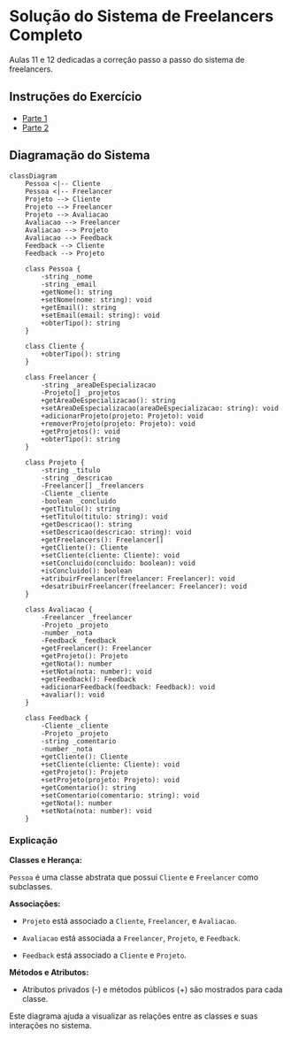# Solução do Sistema de Freelancers Completo

Aulas 11 e 12 dedicadas a correção passo a passo do sistema de freelancers.

## Instruções do Exercício

- [Parte 1](../Aula%206-7-8/Exercicio.md)
- [Parte 2](../Aula%209-10/Exercício%20Complementar.md)

## Diagramação do Sistema

```mermaid
classDiagram
    Pessoa <|-- Cliente
    Pessoa <|-- Freelancer
    Projeto --> Cliente
    Projeto --> Freelancer
    Projeto --> Avaliacao
    Avaliacao --> Freelancer
    Avaliacao --> Projeto
    Avaliacao --> Feedback
    Feedback --> Cliente
    Feedback --> Projeto

    class Pessoa {
        -string _nome
        -string _email
        +getNome(): string
        +setNome(nome: string): void
        +getEmail(): string
        +setEmail(email: string): void
        +obterTipo(): string
    }

    class Cliente {
        +obterTipo(): string
    }

    class Freelancer {
        -string _areaDeEspecializacao
        -Projeto[] _projetos
        +getAreaDeEspecializacao(): string
        +setAreaDeEspecializacao(areaDeEspecializacao: string): void
        +adicionarProjeto(projeto: Projeto): void
        +removerProjeto(projeto: Projeto): void
        +getProjetos(): void
        +obterTipo(): string
    }

    class Projeto {
        -string _titulo
        -string _descricao
        -Freelancer[] _freelancers
        -Cliente _cliente
        -boolean _concluido
        +getTitulo(): string
        +setTitulo(titulo: string): void
        +getDescricao(): string
        +setDescricao(descricao: string): void
        +getFreelancers(): Freelancer[]
        +getCliente(): Cliente
        +setCliente(cliente: Cliente): void
        +setConcluido(concluido: boolean): void
        +isConcluido(): boolean
        +atribuirFreelancer(freelancer: Freelancer): void
        +desatribuirFreelancer(freelancer: Freelancer): void
    }

    class Avaliacao {
        -Freelancer _freelancer
        -Projeto _projeto
        -number _nota
        -Feedback _feedback
        +getFreelancer(): Freelancer
        +getProjeto(): Projeto
        +getNota(): number
        +setNota(nota: number): void
        +getFeedback(): Feedback
        +adicionarFeedback(feedback: Feedback): void
        +avaliar(): void
    }

    class Feedback {
        -Cliente _cliente
        -Projeto _projeto
        -string _comentario
        -number _nota
        +getCliente(): Cliente
        +setCliente(cliente: Cliente): void
        +getProjeto(): Projeto
        +setProjeto(projeto: Projeto): void
        +getComentario(): string
        +setComentario(comentario: string): void
        +getNota(): number
        +setNota(nota: number): void
    }
```

### Explicação

**Classes e Herança:**

`Pessoa` é uma classe abstrata que possui `Cliente` e `Freelancer` como subclasses.

**Associações:**

- `Projeto` está associado a `Cliente`, `Freelancer`, e `Avaliacao`.

- `Avaliacao` está associada a `Freelancer`, `Projeto`, e `Feedback`.

- `Feedback` está associado a `Cliente` e `Projeto`.

**Métodos e Atributos:**

- Atributos privados (-) e métodos públicos (+) são mostrados para cada classe.

Este diagrama ajuda a visualizar as relações entre as classes e suas interações no sistema.